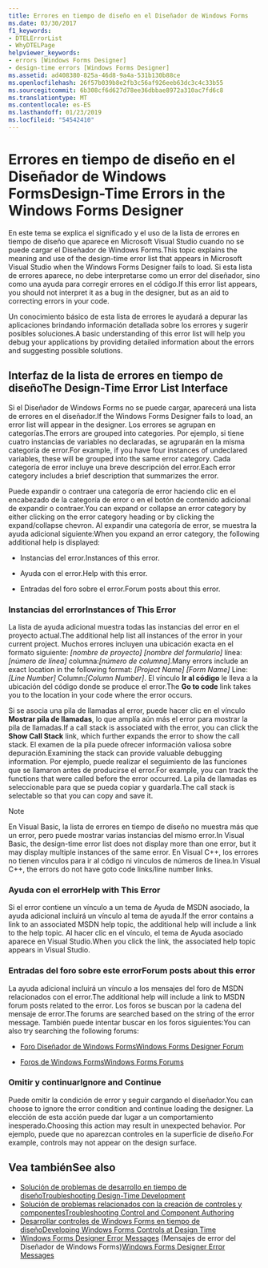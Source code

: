 ```yaml
---
title: Errores en tiempo de diseño en el Diseñador de Windows Forms
ms.date: 03/30/2017
f1_keywords:
- DTELErrorList
- WhyDTELPage
helpviewer_keywords:
- errors [Windows Forms Designer]
- design-time errors [Windows Forms Designer]
ms.assetid: ad408380-825a-46d8-9a4a-531b130b88ce
ms.openlocfilehash: 26f57b039b8e2fb3c56af926eeb63dc3c4c33b55
ms.sourcegitcommit: 6b308cf6d627d78ee36dbbae8972a310ac7fd6c8
ms.translationtype: MT
ms.contentlocale: es-ES
ms.lasthandoff: 01/23/2019
ms.locfileid: "54542410"
---
```

# <a name="design-time-errors-in-the-windows-forms-designer"></a><span data-ttu-id="e7b29-102">Errores en tiempo de diseño en el Diseñador de Windows Forms</span><span class="sxs-lookup"><span data-stu-id="e7b29-102">Design-Time Errors in the Windows Forms Designer</span></span>
<span data-ttu-id="e7b29-103">En este tema se explica el significado y el uso de la lista de errores en tiempo de diseño que aparece en Microsoft Visual Studio cuando no se puede cargar el Diseñador de Windows Forms.</span><span class="sxs-lookup"><span data-stu-id="e7b29-103">This topic explains the meaning and use of the design-time error list that appears in Microsoft Visual Studio when the Windows Forms Designer fails to load.</span></span> <span data-ttu-id="e7b29-104">Si esta lista de errores aparece, no debe interpretarse como un error del diseñador, sino como una ayuda para corregir errores en el código.</span><span class="sxs-lookup"><span data-stu-id="e7b29-104">If this error list appears, you should not interpret it as a bug in the designer, but as an aid to correcting errors in your code.</span></span>  
  
 <span data-ttu-id="e7b29-105">Un conocimiento básico de esta lista de errores le ayudará a depurar las aplicaciones brindando información detallada sobre los errores y sugerir posibles soluciones.</span><span class="sxs-lookup"><span data-stu-id="e7b29-105">A basic understanding of this error list will help you debug your applications by providing detailed information about the errors and suggesting possible solutions.</span></span>  
  
## <a name="the-design-time-error-list-interface"></a><span data-ttu-id="e7b29-106">Interfaz de la lista de errores en tiempo de diseño</span><span class="sxs-lookup"><span data-stu-id="e7b29-106">The Design-Time Error List Interface</span></span>  
 <span data-ttu-id="e7b29-107">Si el Diseñador de Windows Forms no se puede cargar, aparecerá una lista de errores en el diseñador.</span><span class="sxs-lookup"><span data-stu-id="e7b29-107">If the Windows Forms Designer fails to load, an error list will appear in the designer.</span></span> <span data-ttu-id="e7b29-108">Los errores se agrupan en categorías.</span><span class="sxs-lookup"><span data-stu-id="e7b29-108">The errors are grouped into categories.</span></span> <span data-ttu-id="e7b29-109">Por ejemplo, si tiene cuatro instancias de variables no declaradas, se agruparán en la misma categoría de error.</span><span class="sxs-lookup"><span data-stu-id="e7b29-109">For example, if you have four instances of undeclared variables, these will be grouped into the same error category.</span></span> <span data-ttu-id="e7b29-110">Cada categoría de error incluye una breve descripción del error.</span><span class="sxs-lookup"><span data-stu-id="e7b29-110">Each error category includes a brief description that summarizes the error.</span></span>  
  
 <span data-ttu-id="e7b29-111">Puede expandir o contraer una categoría de error haciendo clic en el encabezado de la categoría de error o en el botón de contenido adicional de expandir o contraer.</span><span class="sxs-lookup"><span data-stu-id="e7b29-111">You can expand or collapse an error category by either clicking on the error category heading or by clicking the expand/collapse chevron.</span></span> <span data-ttu-id="e7b29-112">Al expandir una categoría de error, se muestra la ayuda adicional siguiente:</span><span class="sxs-lookup"><span data-stu-id="e7b29-112">When you expand an error category, the following additional help is displayed:</span></span>  
  
-   <span data-ttu-id="e7b29-113">Instancias del error.</span><span class="sxs-lookup"><span data-stu-id="e7b29-113">Instances of this error.</span></span>  
  
-   <span data-ttu-id="e7b29-114">Ayuda con el error.</span><span class="sxs-lookup"><span data-stu-id="e7b29-114">Help with this error.</span></span>  
  
-   <span data-ttu-id="e7b29-115">Entradas del foro sobre el error.</span><span class="sxs-lookup"><span data-stu-id="e7b29-115">Forum posts about this error.</span></span>  
  
### <a name="instances-of-this-error"></a><span data-ttu-id="e7b29-116">Instancias del error</span><span class="sxs-lookup"><span data-stu-id="e7b29-116">Instances of This Error</span></span>  
 <span data-ttu-id="e7b29-117">La lista de ayuda adicional muestra todas las instancias del error en el proyecto actual.</span><span class="sxs-lookup"><span data-stu-id="e7b29-117">The additional help list all instances of the error in your current project.</span></span> <span data-ttu-id="e7b29-118">Muchos errores incluyen una ubicación exacta en el formato siguiente: *[nombre de proyecto]* *[nombre del formulario]* línea:*[número de línea]* columna:*[número de columna]*.</span><span class="sxs-lookup"><span data-stu-id="e7b29-118">Many errors include an exact location in the following format: *[Project Name]* *[Form Name]* Line:*[Line Number]* Column:*[Column Number]*.</span></span> <span data-ttu-id="e7b29-119">El vínculo **Ir al código** le lleva a la ubicación del código donde se produce el error.</span><span class="sxs-lookup"><span data-stu-id="e7b29-119">The **Go to code** link takes you to the location in your code where the error occurs.</span></span>  
  
 <span data-ttu-id="e7b29-120">Si se asocia una pila de llamadas al error, puede hacer clic en el vínculo **Mostrar pila de llamadas**, lo que amplía aún más el error para mostrar la pila de llamadas.</span><span class="sxs-lookup"><span data-stu-id="e7b29-120">If a call stack is associated with the error, you can click the **Show Call Stack** link, which further expands the error to show the call stack.</span></span> <span data-ttu-id="e7b29-121">El examen de la pila puede ofrecer información valiosa sobre depuración.</span><span class="sxs-lookup"><span data-stu-id="e7b29-121">Examining the stack can provide valuable debugging information.</span></span> <span data-ttu-id="e7b29-122">Por ejemplo, puede realizar el seguimiento de las funciones que se llamaron antes de producirse el error.</span><span class="sxs-lookup"><span data-stu-id="e7b29-122">For example, you can track the functions that were called before the error occurred.</span></span> <span data-ttu-id="e7b29-123">La pila de llamadas es seleccionable para que se pueda copiar y guardarla.</span><span class="sxs-lookup"><span data-stu-id="e7b29-123">The call stack is selectable so that you can copy and save it.</span></span>  
  
> [!NOTE]
>  <span data-ttu-id="e7b29-124">En Visual Basic, la lista de errores en tiempo de diseño no muestra más que un error, pero puede mostrar varias instancias del mismo error.</span><span class="sxs-lookup"><span data-stu-id="e7b29-124">In Visual Basic, the design-time error list does not display more than one error, but it may display multiple instances of the same error.</span></span> <span data-ttu-id="e7b29-125">En Visual C++, los errores no tienen vínculos para ir al código ni vínculos de números de línea.</span><span class="sxs-lookup"><span data-stu-id="e7b29-125">In Visual C++, the errors do not have goto code links/line number links.</span></span>  
  
### <a name="help-with-this-error"></a><span data-ttu-id="e7b29-126">Ayuda con el error</span><span class="sxs-lookup"><span data-stu-id="e7b29-126">Help with This Error</span></span>  
 <span data-ttu-id="e7b29-127">Si el error contiene un vínculo a un tema de Ayuda de MSDN asociado, la ayuda adicional incluirá un vínculo al tema de ayuda.</span><span class="sxs-lookup"><span data-stu-id="e7b29-127">If the error contains a link to an associated MSDN help topic, the additional help will include a link to the help topic.</span></span> <span data-ttu-id="e7b29-128">Al hacer clic en el vínculo, el tema de Ayuda asociado aparece en Visual Studio.</span><span class="sxs-lookup"><span data-stu-id="e7b29-128">When you click the link, the associated help topic appears in Visual Studio.</span></span>  
  
### <a name="forum-posts-about-this-error"></a><span data-ttu-id="e7b29-129">Entradas del foro sobre este error</span><span class="sxs-lookup"><span data-stu-id="e7b29-129">Forum posts about this error</span></span>  
 <span data-ttu-id="e7b29-130">La ayuda adicional incluirá un vínculo a los mensajes del foro de MSDN relacionados con el error.</span><span class="sxs-lookup"><span data-stu-id="e7b29-130">The additional help will include a link to MSDN forum posts related to the error.</span></span> <span data-ttu-id="e7b29-131">Los foros se buscan por la cadena del mensaje de error.</span><span class="sxs-lookup"><span data-stu-id="e7b29-131">The forums are searched based on the string of the error message.</span></span> <span data-ttu-id="e7b29-132">También puede intentar buscar en los foros siguientes:</span><span class="sxs-lookup"><span data-stu-id="e7b29-132">You can also try searching the following forums:</span></span>  
  
-   [<span data-ttu-id="e7b29-133">Foro Diseñador de Windows Forms</span><span class="sxs-lookup"><span data-stu-id="e7b29-133">Windows Forms Designer Forum</span></span>](https://go.microsoft.com/fwlink/?LinkId=203524)  
  
-   [<span data-ttu-id="e7b29-134">Foros de Windows Forms</span><span class="sxs-lookup"><span data-stu-id="e7b29-134">Windows Forms Forums</span></span>](https://go.microsoft.com/fwlink/?LinkId=203523)  
  
### <a name="ignore-and-continue"></a><span data-ttu-id="e7b29-135">Omitir y continuar</span><span class="sxs-lookup"><span data-stu-id="e7b29-135">Ignore and Continue</span></span>  
 <span data-ttu-id="e7b29-136">Puede omitir la condición de error y seguir cargando el diseñador.</span><span class="sxs-lookup"><span data-stu-id="e7b29-136">You can choose to ignore the error condition and continue loading the designer.</span></span> <span data-ttu-id="e7b29-137">La elección de esta acción puede dar lugar a un comportamiento inesperado.</span><span class="sxs-lookup"><span data-stu-id="e7b29-137">Choosing this action may result in unexpected behavior.</span></span> <span data-ttu-id="e7b29-138">Por ejemplo, puede que no aparezcan controles en la superficie de diseño.</span><span class="sxs-lookup"><span data-stu-id="e7b29-138">For example, controls may not appear on the design surface.</span></span>  
  
## <a name="see-also"></a><span data-ttu-id="e7b29-139">Vea también</span><span class="sxs-lookup"><span data-stu-id="e7b29-139">See also</span></span>
- [<span data-ttu-id="e7b29-140">Solución de problemas de desarrollo en tiempo de diseño</span><span class="sxs-lookup"><span data-stu-id="e7b29-140">Troubleshooting Design-Time Development</span></span>](https://msdn.microsoft.com/library/e048d08e-fa7c-4be8-b238-4abaa199a0a6)
- [<span data-ttu-id="e7b29-141">Solución de problemas relacionados con la creación de controles y componentes</span><span class="sxs-lookup"><span data-stu-id="e7b29-141">Troubleshooting Control and Component Authoring</span></span>](../../../../docs/framework/winforms/controls/troubleshooting-control-and-component-authoring.md)
- [<span data-ttu-id="e7b29-142">Desarrollar controles de Windows Forms en tiempo de diseño</span><span class="sxs-lookup"><span data-stu-id="e7b29-142">Developing Windows Forms Controls at Design Time</span></span>](../../../../docs/framework/winforms/controls/developing-windows-forms-controls-at-design-time.md)
- <span data-ttu-id="e7b29-143">[Windows Forms Designer Error Messages](https://msdn.microsoft.com/library/cf610bf4-5fe4-471c-bce7-6a05ece07bd2) (Mensajes de error del Diseñador de Windows Forms)</span><span class="sxs-lookup"><span data-stu-id="e7b29-143">[Windows Forms Designer Error Messages](https://msdn.microsoft.com/library/cf610bf4-5fe4-471c-bce7-6a05ece07bd2)</span></span>
